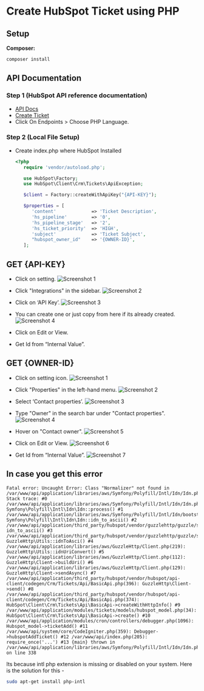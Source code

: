 ﻿
# Create HubSpot Ticket using PHP

## Setup

**Composer:**

```bash
composer install
```

## API Documentation

### Step 1 (HubSpot API reference documentation)

- [API Docs](https://developers.hubspot.com/docs/api/overview)
- [Create Ticket](https://developers.hubspot.com/docs/api/crm/tickets)
- Click On Endpoints > Choose PHP Language.

### Step 2 (Local File Setup)
- Create index.php where HubSpot Installed

   ```php
   <?php
      require 'vendor/autoload.php';

      use HubSpot\Factory;
      use HubSpot\Client\Crm\Tickets\ApiException;

      $client = Factory::createWithApiKey("{API-KEY}");

      $properties = [
         'content'             => 'Ticket Description',
         'hs_pipeline'         => '0',
         'hs_pipeline_stage'   => '2',
         'hs_ticket_priority'  => 'HIGH',
         'subject'             => 'Ticket Subject',
         "hubspot_owner_id"    => '{OWNER-ID}',
      ];
   ```

## GET {API-KEY}
- Click on setting.
![Screenshot 1](https://www.web-xperts.xyz/api/hubspot/api-key/1.png)

- Click "Integrations" in the sidebar. 
![Screenshot 2](https://www.web-xperts.xyz/api/hubspot/api-key/2.png)

- Click on  ‘API Key’.
![Screenshot 3](https://www.web-xperts.xyz/api/hubspot/api-key/3.png)

- You can create one or just copy from here if its already created. 
![Screenshot 4](https://www.web-xperts.xyz/api/hubspot/api-key/4.png)

- Click on Edit or View.
- Get Id from  “Internal Value”.

## GET {OWNER-ID}
- Click on setting icon.
![Screenshot 1](https://www.web-xperts.xyz/api/hubspot/owner-key/1.png)

- Click "Properties" in the left-hand menu. 
![Screenshot 2](https://www.web-xperts.xyz/api/hubspot/owner-key/2.png)

- Select ‘Contact properties’.
![Screenshot 3](https://www.web-xperts.xyz/api/hubspot/owner-key/3.png)

- Type "Owner" in the search bar under "Contact properties".
![Screenshot 4](https://www.web-xperts.xyz/api/hubspot/owner-key/4.png)

- Hover on "Contact owner".
![Screenshot 5](https://www.web-xperts.xyz/api/hubspot/owner-key/5.png)

- Click on Edit or View.
![Screenshot 6](https://www.web-xperts.xyz/api/hubspot/owner-key/6.png)

- Get Id from  “Internal Value”.
![Screenshot 7](https://www.web-xperts.xyz/api/hubspot/owner-key/7.png)


## In case you get this error

```
Fatal error: Uncaught Error: Class "Normalizer" not found in /var/www/api/application/libraries/aws/Symfony/Polyfill/Intl/Idn/Idn.php:338 Stack trace: #0 /var/www/api/application/libraries/aws/Symfony/Polyfill/Intl/Idn/Idn.php(163): Symfony\Polyfill\Intl\Idn\Idn::process() #1 /var/www/api/application/libraries/aws/Symfony/Polyfill/Intl/Idn/bootstrap.php(136): Symfony\Polyfill\Intl\Idn\Idn::idn_to_ascii() #2 /var/www/api/application/third_party/hubspot/vendor/guzzlehttp/guzzle/src/Utils.php(377): idn_to_ascii() #3 /var/www/api/application/third_party/hubspot/vendor/guzzlehttp/guzzle/src/Utils.php(324): GuzzleHttp\Utils::idnToAsci() #4 /var/www/api/application/libraries/aws/GuzzleHttp/Client.php(219): GuzzleHttp\Utils::idnUriConvert() #5 /var/www/api/application/libraries/aws/GuzzleHttp/Client.php(112): GuzzleHttp\Client->buildUri() #6 /var/www/api/application/libraries/aws/GuzzleHttp/Client.php(129): GuzzleHttp\Client->sendAsync() #7 /var/www/api/application/third_party/hubspot/vendor/hubspot/api-client/codegen/Crm/Tickets/Api/BasicApi.php(396): GuzzleHttp\Client->send() #8 /var/www/api/application/third_party/hubspot/vendor/hubspot/api-client/codegen/Crm/Tickets/Api/BasicApi.php(374): HubSpot\Client\Crm\Tickets\Api\BasicApi->createWithHttpInfo() #9 /var/www/api/application/modules/tickets/models/hubspot_model.php(34): HubSpot\Client\Crm\Tickets\Api\BasicApi->create() #10 /var/www/api/application/modules/cron/controllers/debugger.php(1096): Hubspot_model->ticketAdd() #11 /var/www/api/system/core/CodeIgniter.php(359): Debugger->hubspotAddTicket() #12 /var/www/api/index.php(205): require_once('...') #13 {main} thrown in /var/www/api/application/libraries/aws/Symfony/Polyfill/Intl/Idn/Idn.php on line 338
```

Its because intl php extension is missing or disabled on your system. Here is the solution for this -

```bash
sudo apt-get install php-intl